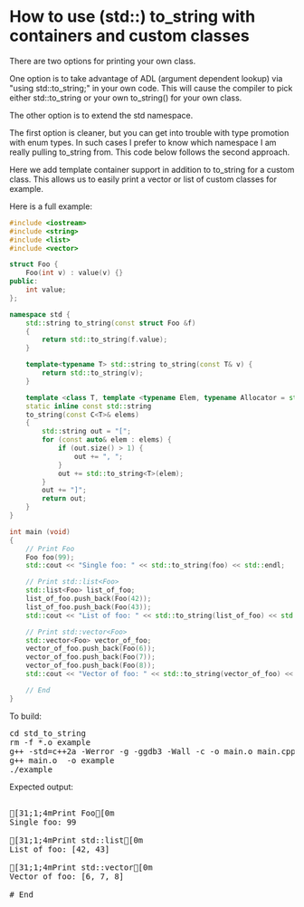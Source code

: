 How to use (std::) to_string with containers and custom classes
===============================================================

There are two options for printing your own class.

One option is to take advantage of ADL (argument dependent lookup) via
"using std::to_string;" in your own code. This will cause the compiler
to pick either std::to_string or your own to_string() for your own class.

The other option is to extend the std namespace.

The first option is cleaner, but you can get into trouble with type promotion
with enum types. In such cases I prefer to know which namespace I am really
pulling to_string from. This code below follows the second approach.

Here we add template container support in addition to to_string for a custom
class. This allows us to easily print a vector or list of custom classes for
example.

Here is a full example:
```C++
#include <iostream>
#include <string>
#include <list>
#include <vector>

struct Foo {
    Foo(int v) : value(v) {}
public:
    int value;
};

namespace std {
    std::string to_string(const struct Foo &f)
    {
        return std::to_string(f.value);
    }

    template<typename T> std::string to_string(const T& v) {
        return std::to_string(v);
    }

    template <class T, template <typename Elem, typename Allocator = std::allocator<Elem>> class C>
    static inline const std::string
    to_string(const C<T>& elems)
    {
        std::string out = "[";
        for (const auto& elem : elems) {
            if (out.size() > 1) {
                out += ", ";
            }
            out += std::to_string<T>(elem);
        }
        out += "]";
        return out;
    }
}

int main (void)
{
    // Print Foo
    Foo foo(99);
    std::cout << "Single foo: " << std::to_string(foo) << std::endl;

    // Print std::list<Foo>
    std::list<Foo> list_of_foo;
    list_of_foo.push_back(Foo(42));
    list_of_foo.push_back(Foo(43));
    std::cout << "List of foo: " << std::to_string(list_of_foo) << std::endl;

    // Print std::vector<Foo>
    std::vector<Foo> vector_of_foo;
    vector_of_foo.push_back(Foo(6));
    vector_of_foo.push_back(Foo(7));
    vector_of_foo.push_back(Foo(8));
    std::cout << "Vector of foo: " << std::to_string(vector_of_foo) << std::endl;

    // End
}

```
To build:
<pre>
cd std_to_string
rm -f *.o example
g++ -std=c++2a -Werror -g -ggdb3 -Wall -c -o main.o main.cpp
g++ main.o  -o example
./example
</pre>
Expected output:
<pre>

[31;1;4mPrint Foo[0m
Single foo: 99

[31;1;4mPrint std::list<Foo>[0m
List of foo: [42, 43]

[31;1;4mPrint std::vector<Foo>[0m
Vector of foo: [6, 7, 8]

# End
</pre>
